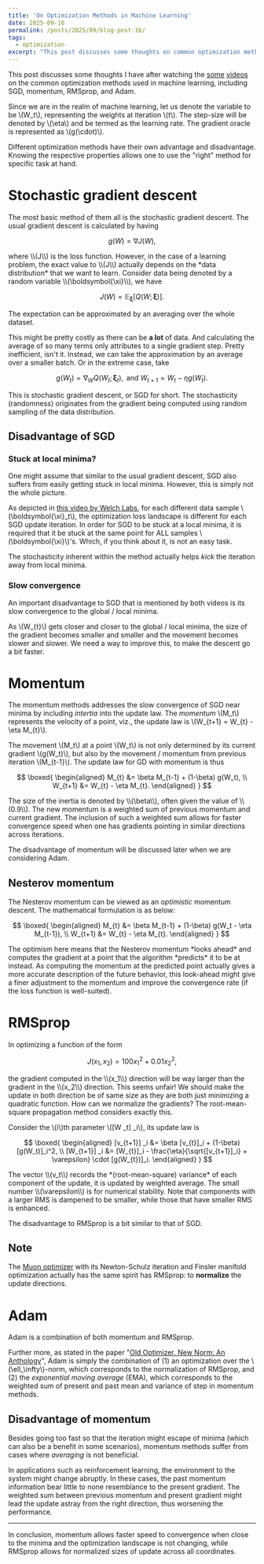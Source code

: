 ```yaml
---
title: 'On Optimization Methods in Machine Learning'
date: 2025-09-16
permalink: /posts/2025/09/blog-post-16/
tags:
  - optimization
excerpt: "This post discusses some thoughts on common optimization methods used in machine learning, which includes SGD, momentum, RMSprop, and Adam."
---
```


This post discusses some thoughts I have after watching the [some](https://youtu.be/NE88eqLngkg?si=Y6f4ciVDTaJoFeZh) [videos](https://youtu.be/NE88eqLngkg?si=uM4Kmt7uYn3nzRpo) on the common optimization methods used in machine learning, including SGD, momentum, RMSprop, and Adam.

Since we are in the realm of machine learning, let us denote the variable to be \\(W_t\\), representing the weights at iteration \\(t\\). The step-size will be denoted by \\(\eta\\) and be termed as the learning rate. The gradient oracle is represented as \\(g(\cdot)\\).

Different optimization methods have their own advantage and disadvantage. Knowing the respective properties allows one to use the "right" method for specific task at hand.

# Stochastic gradient descent
The most basic method of them all is the stochastic gradient descent. The usual gradient descent is calculated by having
<p>

$$
g(W) = \nabla J(W),
$$
</p>
where \\(J\\) is the loss function. However, in the case of a learning problem, the exact value to \\(J\\) actually depends on the *data distribution* that we want to learn. Consider data being denoted by a random variable \\(\boldsymbol{\xi}\\), we have
<p>

$$
J(W) = \mathbb{E}_{\boldsymbol{\xi}}[Q(W;\boldsymbol{\xi})].
$$
</p>
The expectation can be approximated by an averaging over the whole dataset.

This might be pretty costly as there can be **a lot** of data. And calculating the average of so many terms only attributes to a single gradient step. Pretty inefficient, isn't it. Instead, we can take the approximation by an average over a smaller batch. Or in the extreme case, take
<p>

$$
g(W_t) = \nabla_W Q(W_t;\boldsymbol{\xi}_t), \text{ and } W_{t+1} = W_{t} - \eta g(W_t).
$$
</p>
This is stochastic gradient descent, or SGD for short. The stochasticity (randomness) originates from the gradient being computed using random sampling of the data distribution.

## Disadvantage of SGD
### Stuck at local minima?
One might assume that similar to the usual gradient descent, SGD also suffers from easily getting stuck in local minima. However, this is simply not the whole picture.

As depicted in [this video by Welch Labs](https://youtu.be/NrO20Jb-hy0?si=ZV1VWD79zVV76qWD), for each different data sample \\(\boldsymbol{\xi}_t\\), the optimization loss landscape is different for each SGD update iteration. In order for SGD to be stuck at a local minima, it is required that it be stuck at the same point for ALL samples \\(\boldsymbol{\xi}\\)'s. Which, if you think about it, is not an easy task.

The stochasticity inherent within the method actually helps *kick* the iteration away from local minima.

### Slow convergence
An important disadvantage to SGD that is mentioned by both videos is its slow convergence to the global / local minima.

As \\(W_{t}\\) gets closer and closer to the global / local minima, the size of the gradient becomes smaller and smaller and the movement becomes slower and slower. We need a way to improve this, to make the descent go a bit faster.

# Momentum
The momentum methods addresses the slow convergence of SGD near minima by including *intertia* into the update law. The *momentum* \\(M_t\\) represents the velocity of a point, viz., the update law is \\(W_{t+1} = W_{t} - \eta M_{t}\\).

The movement \\(M_t\\) at a point \\(W_t\\) is not only determined by its current gradient \\(g(W_t)\\), but also by the movement / momentum from previous iteration \\(M_{t-1}\\). The update law for GD with momentum is thus
<p>

$$
\boxed{
\begin{aligned}
    M_{t} &= \beta M_{t-1} + (1-\beta) g(W_t), \\
    W_{t+1} &= W_{t} - \eta M_{t}.
\end{aligned}
}
$$
</p>
The size of the inertia is denoted by \\(\beta\\), often given the value of \\(0.9\\). The new momentum is a weighted sum of previous momentum and current gradient. The inclusion of such a weighted sum allows for faster convergence speed when one has gradients pointing in similar directions across iterations.

The disadvantage of momentum will be discussed later when we are considering Adam.

## Nesterov momentum
The Nesterov momentum can be viewed as an *optimistic* momentum descent. The mathematical formulation is as below:
<p>

$$
\boxed{
\begin{aligned}
    M_{t} &= \beta M_{t-1} + (1-\beta) g(W_t - \eta M_{t-1}), \\
    W_{t+1} &= W_{t} - \eta M_{t}.
\end{aligned}
}
$$
</p>
The optimism here means that the Nesterov momentum *looks ahead* and computes the gradient at a point that the algorithm *predicts* it to be at instead. As computing the momentum at the predicted point actually gives a more accurate description of the future behavior, this look-ahead might give a finer adjustment to the momentum and improve the convergence rate (if the loss function is well-suited).

# RMSprop
In optimizing a function of the form
<p>

$$
J(x_1,x_2) = 100 x_1^2 + 0.01 x_2^2,
$$
</p>
the gradient computed in the \\(x_1\\) direction will be way larger than the gradient in the \\(x_2\\) direction. This seems unfair! We should make the update in both direction be of same size as they are both just minimizing a quadratic function. How can we normalize the gradients? The root-mean-square propagation method considers exactly this.

Consider the \\(i\\)th parameter \\([W _t] _i\\), its update law is
<p>

$$
\boxed{
\begin{aligned}
    [v_{t+1}] _i &= \beta [v_{t}]_i + (1-\beta) [g(W_t)]_i^2, \\
    [W_{t+1}] _i &= [W_{t}]_i - \frac{\eta}{\sqrt{[v_{t+1}]_i} + \varepsilon} \cdot [g(W_{t})]_i.
\end{aligned}
}
$$
</p>
The vector \\(v_t\\) records the *(root-mean-square) variance* of each component of the update, it is updated by weighted average. The small number \\(\varepsilon\\) is for numerical stability. Note that components with a larger RMS is dampened to be smaller, while those that have smaller RMS is enhanced.

The disadvantage to RMSprop is a bit similar to that of SGD.

## Note
The [Muon optimizer](https://leloykun.github.io/ponder/steepest-descent-non-riemannian/) with its Newton-Schulz iteration and Finsler manifold optimization actually has the same spirit has RMSprop: to **normalize** the update directions.

# Adam
Adam is a combination of both momentum and RMSprop.

Further more, as stated in the paper "[Old Optimizer, New Norm: An Anthology](https://arxiv.org/abs/2409.20325v1)", Adam is simply the combination of (1) an optimization over the \\(\ell_\infty\\)-norm, which corresponds to the normalization of RMSprop, and (2) the *exponential moving average* (EMA), which corresponds to the weighted sum of present and past mean and variance of step in momentum methods.

## Disadvantage of momentum
Besides going too fast so that the iteration might escape of minima (which can also be a benefit in some scenarios), momentum methods suffer from cases where *averaging* is not beneficial.

In applications such as reinforcement learning, the environment to the system might change abruptly. In these cases, the past momentum information bear little to none resemblance to the present gradient. The weighted sum between previous momentum and present gradient might lead the update astray from the right direction, thus worsening the performance.

---
In conclusion, momentum allows faster speed to convergence when close to the minima and the optimization landscape is not changing, while RMSprop allows for normalized sizes of update across all coordinates.